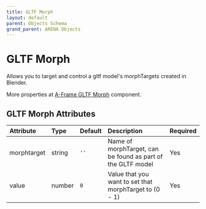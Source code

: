 ```yaml
---
title: GLTF Morph
layout: default
parent: Objects Schema
grand_parent: ARENA Objects
---
```


<!--CAUTION: This file is autogenerated from https://github.com/arenaxr/arena-schemas. Changes made here may be overwritten.-->


GLTF Morph
==========


Allows you to target and control a gltf model's morphTargets created in Blender.

More properties at <a href='https://github.com/elbobo/aframe-gltf-morph-component'>A-Frame GLTF Morph</a> component.

GLTF Morph Attributes
----------------------

|Attribute|Type|Default|Description|Required|
| :--- | :--- | :--- | :--- | :--- |
|morphtarget|string|```''```|Name of morphTarget, can be found as part of the GLTF model|Yes|
|value|number|```0```|Value that you want to set that morphTarget to (0 - 1)|Yes|
